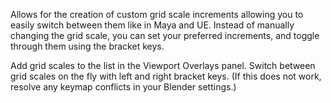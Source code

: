 Allows for the creation of custom grid scale increments allowing you to easily switch between them like in Maya and UE. Instead of manually changing the grid scale, you can set your preferred increments, and toggle through them using the bracket keys.

Add grid scales to the list in the Viewport Overlays panel. 
Switch between grid scales on the fly with left and right bracket keys. (If this does not work, resolve any keymap conflicts in your Blender settings.)
